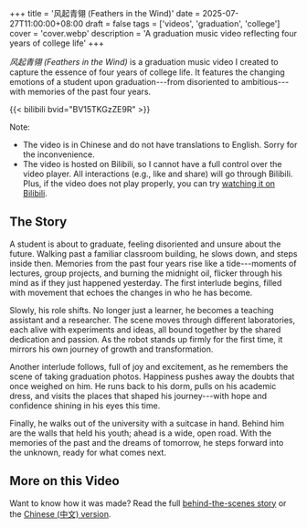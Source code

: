+++
title = '风起青翎 (Feathers in the Wind)'
date = 2025-07-27T11:00:00+08:00
draft = false
tags = ['videos', 'graduation', 'college']
cover = 'cover.webp'
description = 'A graduation music video reflecting four years of college life'
+++

*风起青翎 (Feathers in the Wind)* is a graduation music video I created to
capture the essence of four years of college life.
It features the changing emotions of a student upon graduation---from
disoriented to ambitious---with memories of the past four years.

<!-- more -->

{{< bilibili bvid="BV15TKGzZE9R" >}}

Note:

- The video is in Chinese and do not have translations to English.
  Sorry for the inconvenience.
- The video is hosted on Bilibili, so I cannot have a full control over the
  video player. All interactions (e.g., like and share) will go through
  Bilibili. Plus, if the video does not play properly, you can try
  [watching it on Bilibili](https://www.bilibili.com/video/BV15TKGzZE9R).

## The Story

A student is about to graduate, feeling disoriented and unsure about the
future. Walking past a familiar classroom building, he slows down, and steps
inside then. Memories from the past four years rise like a tide---moments of
lectures, group projects, and burning the midnight oil,
flicker through his mind as if they just happened yesterday.
The first interlude begins, filled with movement that echoes the changes
in who he has become.

Slowly, his role shifts. No longer just a learner, he becomes a teaching
assistant and a researcher.
The scene moves through different laboratories, each alive with experiments
and ideas, all bound together by the shared dedication and passion.
As the robot stands up firmly for the first time, it mirrors his own journey
of growth and transformation.

Another interlude follows, full of joy and excitement, as he remembers
the scene of taking graduation photos.
Happiness pushes away the doubts that once weighed on him.
He runs back to his dorm, pulls on his academic dress, and visits the
places that shaped his journey---with hope and confidence shining in his
eyes this time.

Finally, he walks out of the university with a suitcase in hand.
Behind him are the walls that held his youth; ahead is a wide, open road.
With the memories of the past and the dreams of tomorrow, he steps forward
into the unknown, ready for what comes next.

## More on this Video

Want to know how it was made? Read the full
[behind-the-scenes story][behind-the-scenes] or the
[Chinese (中文) version][behind-the-scenes-zh-cn].

[behind-the-scenes]: https://lau.yeeyu.org/blog/behind-the-scenes-feathers-in-the-wind/
[behind-the-scenes-zh-cn]: https://lau.yeeyu.org/blog-zh-cn/behind-the-scenes-feathers-in-the-wind/
